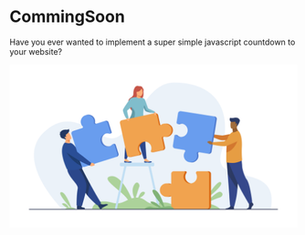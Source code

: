 # CommingSoon

Have you ever wanted to implement a super simple javascript countdown to your website?

![My Iamge](puzzle.svg)
